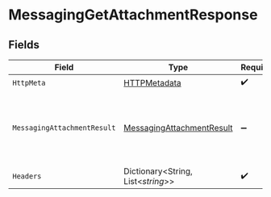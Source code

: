 # MessagingGetAttachmentResponse


## Fields

| Field                                                                             | Type                                                                              | Required                                                                          | Description                                                                       |
| --------------------------------------------------------------------------------- | --------------------------------------------------------------------------------- | --------------------------------------------------------------------------------- | --------------------------------------------------------------------------------- |
| `HttpMeta`                                                                        | [HTTPMetadata](../../Models/Components/HTTPMetadata.md)                           | :heavy_check_mark:                                                                | N/A                                                                               |
| `MessagingAttachmentResult`                                                       | [MessagingAttachmentResult](../../Models/Components/MessagingAttachmentResult.md) | :heavy_minus_sign:                                                                | The attachment with the given identifier was retrieved.                           |
| `Headers`                                                                         | Dictionary<String, List<*string*>>                                                | :heavy_check_mark:                                                                | N/A                                                                               |